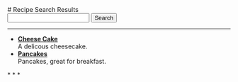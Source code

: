 <title>Recipes</title>
<script>
function main(){
const files=[['Cheese-Cake.html', '<ul>\n<li><strong><a href="Cheese-Cake.html">Cheese Cake</a></strong><br />\nA delicous cheesecake.</li>\n</ul>', '<title>Cheese Cake</title>\n# Cheese Cake\nA delicous cheesecake.  \n## Base\n### Ingredients\n- 100gm marg  \n- 1/2 cup sugar  \n- 1 1/2 cup flour  \n- 1/2 tsp baking powder  \n- pinch salt  \n- 1 egg  \n### Instructions\nPress into dish and bake 15/20 min at 180 °C  \n## Cheese\n### Ingredients\n- 1 kilo quarg (cream cheese)  \n- 1 sour cream - 300ml  \n- 3/4 package vanilla pudding  \n- 1 cup sugar  \n- 4 eggs  \n### Instructions\nMix by hand,  \npour onto base, or biscuits with marg,  \nand bake 1hr at 180 °C  \n'], ['Pancakes.html', '<ul>\n<li><strong><a href="Pancakes.html">Pancakes</a></strong><br />\nPancakes, great for breakfast.</li>\n</ul>', '<title>Pancakes</title>\n# Pancakes\nPancakes, great for breakfast.  \n## Ingredients\n- 5 eggs  \n- 1/2 cup milk  \n- 6 tbs flour (plenty!)  \n- 2 tbs sugar  \n## Instructions\nMix and fry.  \n']];
document.getElementById("search").value=(new URL(window.location.href)).searchParams.get('q')
const search = (new URL(window.location.href)).searchParams.get('q').toLowerCase().split(" ");
let matches = new Set();
for (let recipe of files) {
    //alert(recipe[0]);
    for (let word of search) {
        //alert(word);
        if (recipe[2].toLowerCase().includes(word)) {
            //alert("Found match: "+recipe[0]);
            matches.add(recipe[1]);
        }
    }
}
let matchArr=[...matches];
const recipes=document.getElementById("recipes");
recipes.innerHTML=matchArr.join("\n");
if (matchArr.length == 0){
	recipes.innerHTML="No Results Found."
}
}
</script>
<body onload="main()">
# Recipe Search Results
<form action="search.html" method="get">
<input type="search" id="search" name="q">
<input type="submit" value="Search">
</form>

* * *
<div id="recipes">

- **[Cheese Cake](Cheese-Cake.html)**  
A delicous cheesecake.
- **[Pancakes](Pancakes.html)**  
Pancakes, great for breakfast.
</div>
* * *

</body>
